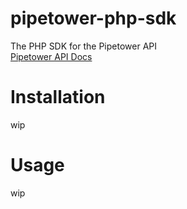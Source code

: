 # pipetower-php-sdk
The PHP SDK for the Pipetower API  
[Pipetower API Docs](https://pipetower.com/docs/api)

# Installation
wip

# Usage
wip